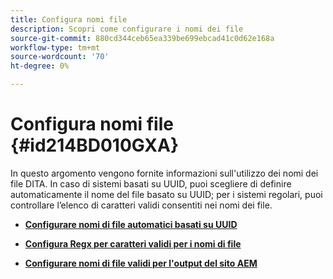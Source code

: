 ```yaml
---
title: Configura nomi file
description: Scopri come configurare i nomi dei file
source-git-commit: 880cd344ceb65ea339be699ebcad41c0d62e168a
workflow-type: tm+mt
source-wordcount: '70'
ht-degree: 0%

---
```


# Configura nomi file {#id214BD010GXA}

In questo argomento vengono fornite informazioni sull&#39;utilizzo dei nomi dei file DITA. In caso di sistemi basati su UUID, puoi scegliere di definire automaticamente il nome del file basato su UUID; per i sistemi regolari, puoi controllare l’elenco di caratteri validi consentiti nei nomi dei file.

- **[Configurare nomi di file automatici basati su UUID](conf-auto-uuid-filenames.md)**

- **[Configura Regx per caratteri validi per i nomi di file](conf-file-names-valid-regx.md)**

- **[Configurare nomi di file validi per l&#39;output del sito AEM](conf-file-names-valid-regx-aem-site-output.md)**
